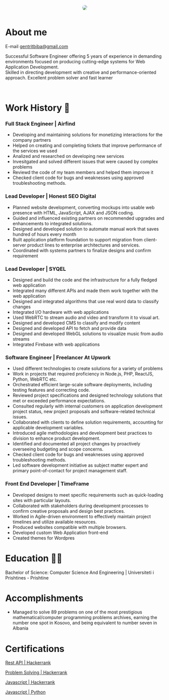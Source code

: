 <svg fill="none" width="0" height="0" xmlns="http://www.w3.org/2000/svg">
    <foreignObject width="100%" height="100%">
            <style>
                body{
                }
                #profile-img{
                    display: flex;
                    justify-content:center;
                }
                img{
                    max-width: 300px;
                    border-radius:50%;        
                }
            </style>
    </foreignObject>
</svg>




<div id="profile-img">

![](https://lh3.googleusercontent.com/2Mfs1s3NOj6rT7SkD-bQKo1Imut_Xe8pGQvxop1ampb20N52Zwa4l-V-7sudmd6RVufLIqRI3pkHJIeHf5Eb6MZwodvo38mZ700TrvzvhdaXQALTV4UEtX8OWxZh63rnwSuQ7jclJQ)
</div>


# About me
E-mail  gentritbiba@gmail.com

Successful Software Engineer offering 5 years of experience in demanding environments focused on producing cutting-edge
systems for Web Application Development.<br> Skilled in directing development with creative and performance-oriented approach.
Excellent problem solver and fast learner

<br>

# Work History 📜


### Full Stack Engineer | Airfind

- Developing and maintaining solutions for monetizing interactions for the company partners
- Helped on creating and completing tickets that improve performance of the services we used
- Analized and researched on developing new services
- Invesitgated and solved different issues that were caused by complex problems
- Reviewd the code of my team members and helped them improve it
- Checked client code for bugs and weaknesses using approved troubleshooting methods.

### Lead Developer | Honest SEO Digital 

- Planned website development, converting mockups into usable web presence with HTML, JavaScript, AJAX and JSON coding.
- Guided and influenced existing partners on recommended upgrades and enhancements to integrated solutions.
- Designed and developed solution to automate manual work that saves hundred of hours every month
- Built application platform foundation to support migration from client-server product lines to enterprise architectures and services.
- Coordinated with systems partners to finalize designs and confirm requirement

### Lead Developer | SYQEL
- Designed and build the code and the infrastructure for a fully fledged web application
- Integrated many different APIs and made them work together with the web application
- Designed and integrated algorithms that use real word data to classify changes
- Integrated I/O hardware with web applications
- Used WebRTC to stream audio and video and transform it to visual art.
- Designed and developed CMS to classify and modify content
- Designed and developed API to fetch and provide data
- Designed and developed WebGL solutions to visualize music from audio streams
- Integrated Firebase with web applications

### Software Engineer | Freelancer At Upwork

- Used different technologies to create solutions for a variety of problems
- Work in projects that required proficiency in Node.js, PHP, ReactJS, Python, WebRTC etc.
- Orchestrated efficient large-scale software deployments, including testing features and correcting code.
- Reviewed project specifications and designed technology solutions that met or exceeded performance expectations.
- Consulted regularly with internal customers on application development project status, new project proposals and software-related technical issues.
- Collaborated with clients to define solution requirements, accounting for applicable development variables.
- Introduced agile methodologies and development best practices to division to enhance product development.
- Identified and documented all project changes by proactively overseeing budgeting and scope concerns.
- Checked client code for bugs and weaknesses using approved troubleshooting methods.
- Led software development initiative as subject matter expert and primary point-of-contact for project management staff.

### Front End Developer | TimeFrame

- Developed designs to meet specific requirements such as quick-loading sites with particular layouts.
- Collaborated with stakeholders during development processes to confirm creative proposals and design best practices.
- Worked in Agile-driven environment to effectively maintain project timelines and utilize available resources.
- Produced websites compatible with multiple browsers.
- Developed custom Web Application front-end
- Created themes for Wordpres

# Education 🧑‍🎓

Bachelor of Science: Computer Science And Engineering | Universiteti i Prishtines - Prishtine

# Accomplishments
- Managed to solve 89 problems on one of the most prestigious mathematical/computer programming problems archives, earning the number one spot in Kosovo, and being equivalent to number seven in Albania

# Certifications

[Rest API | Hackerrank](https://www.hackerrank.com/certificates/7a2fc7aed39c)

[Problem Solving | Hackerrank](https://www.hackerrank.com/certificates/cf816bd73814)

[Javascript | Hackerrank](https://www.hackerrank.com/certificates/02852118c286)

[Javascript | Python](https://www.hackerrank.com/certificates/f63ebbc21818)

